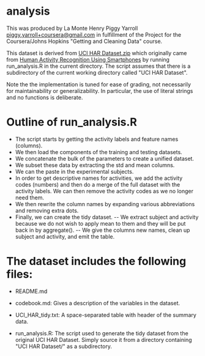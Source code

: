 analysis
========
This was produced by La Monte Henry Piggy Yarroll
<piggy.yarroll+coursera@gmail.com> in fulfillment of the Project for
the Coursera/Johns Hopkins "Getting and Cleaning Data" course.

This dataset is derived from
[UCI HAR Dataset.zip](https://d396qusza40orc.cloudfront.net/getdata%2Fprojectfiles%2FUCI%20HAR%20Dataset.zip)
which originally came from
[Human Activity Recognition Using Smartphones](http://archive.ics.uci.edu/ml/datasets/Human+Activity+Recognition+Using+Smartphones)
by running run_analysis.R in the current directory. The script assumes
that there is a subdirectory of the current working directory called
"UCI HAR Dataset".

Note the the implementation is tuned for ease of grading, not
necessarily for maintainability or generalizability. In particular,
the use of literal strings and no functions is deliberate.

Outline of run_analysis.R
=========================
- The script starts by getting the activity labels and feature names (columns).
- We then load the components of the training and testing datasets.
- We concatenate the bulk of the parameters to create a unified dataset.
- We subset these data by extracting the std and mean columns.
- We can the paste in the experimental subjects.
- In order to get descriptive names for activities, we add the
  activity codes (numbers) and then do a merge of the full dataset
  with the activity labels. We can then remove the activity codes as
  we no longer need them.
- We then rewrite the column names by expanding various abbreviations
  and removing extra dots.
- Finally, we can create the tidy dataset.
-- We extract subject and activity because we do not wish to apply mean
   to them and they will be put back in by aggregate().
-- We give the columns new names, clean up subject and activity, and
   emit the table.

The dataset includes the following files:
=========================================
- README.md

- codebook.md: Gives a description of the variables in the dataset.

- UCI_HAR_tidy.txt: A space-separated table with header of the summary data.

- run_analysis.R: The script used to generate the tidy dataset from
  the original UCI HAR Dataset. Simply source it from a directory
  containing "UCI HAR Dataset/" as a subdirectory.
